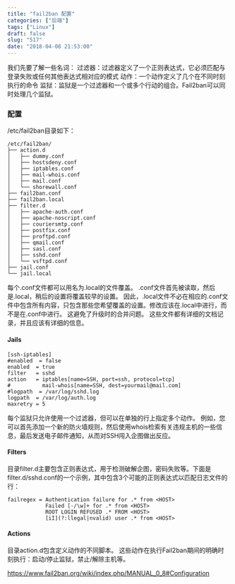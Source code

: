 ```yaml
---
title: "fail2ban 配置"
categories: ["后端"]
tags: ["Linux"]
draft: false
slug: "517"
date: "2018-04-08 21:53:00"
---
```


我们先要了解一些名词：
过滤器：过滤器定义了一个正则表达式，它必须匹配与登录失败或任何其他表达式相对应的模式
动作：一个动作定义了几个在不同时刻执行的命令
监狱：监狱是一个过滤器和一个或多个行动的组合。Fail2ban可以同时处理几个监狱。

### 配置
/etc/fail2ban目录如下：
```
/etc/fail2ban/
├── action.d
│   ├── dummy.conf
│   ├── hostsdeny.conf
│   ├── iptables.conf
│   ├── mail-whois.conf
│   ├── mail.conf
│   └── shorewall.conf
├── fail2ban.conf
├── fail2ban.local
├── filter.d
│   ├── apache-auth.conf
│   ├── apache-noscript.conf
│   ├── couriersmtp.conf
│   ├── postfix.conf
│   ├── proftpd.conf
│   ├── qmail.conf
│   ├── sasl.conf
│   ├── sshd.conf
│   └── vsftpd.conf
├── jail.conf
└── jail.local
```
每个.conf文件都可以用名为.local的文件覆盖。 .conf文件首先被读取，然后是.local，稍后的设置将覆盖较早的设置。 因此，.local文件不必在相应的.conf文件中包含所有内容，只包含那些您希望覆盖的设置。修改应该在.local中进行，而不是在.conf中进行。 这避免了升级时的合并问题。 这些文件都有详细的文档记录，并且应该有详细的信息。

#### Jails
```
[ssh-iptables]
#enabled  = false
enabled  = true
filter   = sshd
action   = iptables[name=SSH, port=ssh, protocol=tcp]
#          mail-whois[name=SSH, dest=yourmail@mail.com]
#logpath  = /var/log/sshd.log
logpath  = /var/log/auth.log
maxretry = 5
```
每个监狱只允许使用一个过滤器，但可以在单独的行上指定多个动作。 例如，您可以首先添加一个新的防火墙规则，然后使用whois检索有关违规主机的一些信息，最后发送电子邮件通知，从而对SSH闯入企图做出反应。

#### Filters
目录filter.d主要包含正则表达式，用于检测破解企图，密码失败等。下面是filter.d/sshd.conf的一个示例，其中包含3个可能的正则表达式以匹配日志文件的行：
```
failregex = Authentication failure for .* from <HOST>
            Failed [-/\w]+ for .* from <HOST>
            ROOT LOGIN REFUSED .* FROM <HOST>
            [iI](?:llegal|nvalid) user .* from <HOST>
```

#### Actions
目录action.d包含定义动作的不同脚本。 这些动作在执行Fail2ban期间的明确时刻执行：启动/停止监狱，禁止/解除主机等。


https://www.fail2ban.org/wiki/index.php/MANUAL_0_8#Configuration
